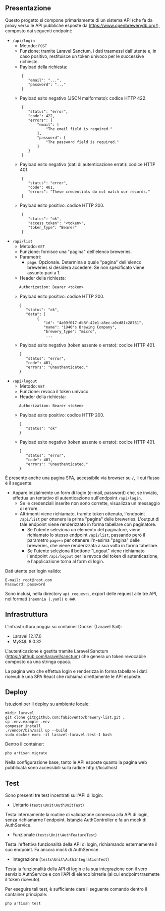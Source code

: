 ## Presentazione

Questo progetto si compone primariamente di un sistema API (che fa da proxy verso le API pubbliche esposte da https://www.openbrewerydb.org/), composto dai seguenti endpoint:
- `/api/login`
  - Metodo: `POST`
  - Funzione: tramite Laravel Sanctum, i dati trasmessi dall'utente e, in caso positivo, restituisce un token univoco per le successive richieste.
  - Payload della richiesta:
  ```
      {
         "email": "...",
         "password": "..."
      }
  ```
  - Payload esito negativo (JSON malformato): codice HTTP 422.
  ```
      {
         "status": "error",
         "code": 422,
         "errors": {
             "email": [
                 "The email field is required."
             ],
             "password": [
                 "The password field is required."
             ]
         }
      }
  ```
  - Payload esito negativo (dati di autenticazione errati): codice HTTP 401.
  ```
      {
         "status": "error",
         "code": 401,
         "errors": "These credentials do not match our records."
      }
  ```
  - Payload esito positivo: codice HTTP 200.
  ```
      {
         "status": "ok",
         "access_token": "<token>",
         "token_type": "Bearer"
      }
  ```
- `/api/list`
   - Metodo: `GET`
   - Funzione: fornisce una "pagina" dell'elenco breweries.
   - Parametri:
     - `page`. Opzionale. Determina a quale "pagina" dell'elenco breweries si desidera accedere. Se non specificato viene assunto pari a 1.
   - Header della richiesta:
   ```
      Authorization: Bearer <token>
   ``` 
   - Payload esito positivo: codice HTTP 200.
   ```
      {
         "status": "ok",
         "data": [
              {
                 "id": "4a09f017-db8f-42e1-a8ec-a0cd81c28761",
                 "name": "1940's Brewing Company",
                 "brewery_type": "micro",
                  ...
   ```
   - Payload esito negativo (token assente o errato): codice HTTP 401.
   ```
      {
         "status": "error",
         "code": 401,
         "errors": "Unauthenticated."
      }
   ```
- `/api/logout`
  - Metodo: `GET`
  - Funzione: revoca il token univoco.
  - Header della richiesta:
   ```
      Authorization: Bearer <token>
   ``` 
  - Payload esito positivo: codice HTTP 200.
   ```
      {
         "status": "ok"
      }
   ```
  - Payload esito negativo (token assente o errato): codice HTTP 401.
   ```
      {
         "status": "error",
         "code": 401,
         "errors": "Unauthenticated."
      }
   ```

È presente anche una pagina SPA, accessibile via browser su `/`, il cui flusso è il seguente:
- Appare inizialmente un form di login (e-mail, password) che, se inviato, effettua un tentativo di autenticazione sull'endpoint `/api/login`.
  - Se le credenziali inserite non sono corrette, visualizza un messaggio di errore.
  - Altrimenti viene richiamato, tramite token ottenuto, l'endpoint `/api/list` per ottenere la prima "pagina" delle breweries. L'output di tale endpoint viene renderizzato in forma tabellare con paginatore.
    - Se l'utente seleziona un elemento del paginatore, viene richiamato lo stesso endpoint `/api/list`, passando però il parametro `page=n` per ottenere l'n-esima "pagina" delle breweries, che viene renderizzata a sua volta in forma tabellare.
    - Se l'utente seleziona il bottone "Logout" viene richiamato l'endpoint `/api/logout` per la revoca del token di autenticazione, e l'applicazione torna al form di login.

Dati utente per login valido:

```
E-mail: root@root.com
Password: password
```

Sono inclusi, nella directory `api_requests`, export delle request alle tre API, nei formati `Insomnia (.yaml)` e `HAR`.

## Infrastruttura

L'infrastruttura poggia su container Docker (Laravel Sail):

- Laravel 12.17.0
- MySQL 8.0.32

L'autenticazione è gestita tramite Laravel Sanctum (https://github.com/laravel/sanctum) che genera un token revocabile
composto da una stringa opaca.

La pagina web che effettua login e renderizza in forma tabellare i dati ricevuti è una SPA React che richiama
direttamente le API esposte.

## Deploy

Istuzioni per il deploy su ambiente locale:

```
mkdir laravel
git clone git@github.com:fabiovento/brewery-list.git .
cp .env.example .env
composer install
./vendor/bin/sail up --build
sudo docker exec -it laravel-laravel.test-1 bash
```

Dentro il container:

``` 
php artisan migrate
``` 

Nella configurazione base, tanto le API esposte quanto la pagina web pubblicata sono accessibili sulla radice http://localhost

## Test

Sono presenti tre test incentrati sull'API di login:

- Unitario (`tests\Unit\AuthUnitTest`)

Testa internamente la routine di validazione connessa alla API di login, senza richiamarne l'endpoint. Istanzia
AuthController e fa un mock di AuthService.

- Funzionale (`tests\Unit\AuthFeatureTest`)

Testa l'effettiva funzionalità della API di login, richiamando esternamente il suo endpoint. Fa ancora mock di
AuthService.

- Integrazione (`tests\Unit\AuthIntegrationTest`)

Testa la funzionalità della API di login e la sua integrazione con il vero servizio AuthService e con l'API di elenco
birrerie (al cui endpoint trasmette il token ricevuto).

Per eseguire tali test, è sufficiente dare il seguente comando dentro il container principale:

``` 
php artisan test
``` 
